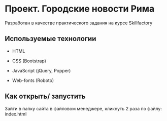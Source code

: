 # Проект. Городские новости Рима

Разработан в качестве практического задания на курсе Skillfactory

## Используемые технологии
* HTML

* CSS (Bootstrap)

* JavaScript (jQuery, Popper)

* Web-fonts (Roboto)

## Как открыть/ запустить

Зайти в папку сайта в файловом менеджере, кликнуть 2 раза по файлу: index.html